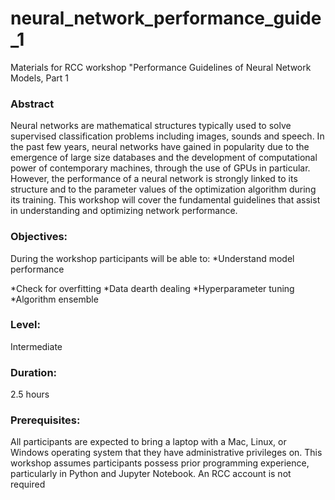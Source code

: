 # neural_network_performance_guide_1

Materials for RCC workshop "Performance Guidelines of Neural Network Models, Part 1

### Abstract
Neural networks are mathematical structures typically used to solve supervised classification problems including images, sounds and speech.  In the past few years, neural networks have gained in popularity due to the emergence of large size databases and the development of computational power of contemporary machines, through the use of GPUs in particular. However, the performance of a neural network is strongly linked to its structure and to the parameter values of the optimization algorithm during its training.  This workshop will cover the fundamental guidelines that assist in understanding and optimizing network performance. 

### Objectives:
During the workshop participants will be able to:
*Understand model performance

*Check for overfitting
*Data dearth dealing
*Hyperparameter tuning
*Algorithm ensemble

### Level: 
Intermediate
### Duration: 
2.5 hours
### Prerequisites: 
All participants are expected to bring a laptop with a Mac, Linux, or Windows operating system that they have administrative privileges on.  This workshop assumes participants possess prior programming experience, particularly in Python and Jupyter Notebook. An RCC account is not required
